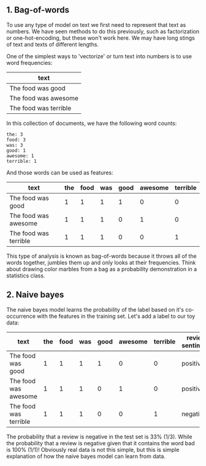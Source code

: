 ## 1. Bag-of-words

To use any type of model on text we first need to represent that text as numbers. We have seen methods to do this previously, such as factorization or one-hot-encoding, but these won't work here. We may have long stings of text and texts of different lengths.

One of the simplest ways to 'vectorize' or turn text into numbers is to use word frequencies:

|text                  |
|----------------------|
|The food was good     |
|The food was awesome  |
|The food was terrible |

In this collection of documents, we have the following word counts:

```text
the: 3
food: 3
was: 3
good: 1
awesome: 1
terrible: 1
```

And those words can be used as features:

|text                  | the | food | was | good | awesome | terrible |
|----------------------|-----|------|-----|------|---------|----------|
|The food was good     | 1   | 1    | 1   | 1    | 0       | 0        |
|The food was awesome  | 1   | 1    | 1   | 0    | 1       | 0        |
|The food was terrible | 1   | 1    | 1   | 0    | 0       | 1        |

This type of analysis is known as bag-of-words because it throws all of the words together, jumbles them up and only looks at their frequencies. Think about drawing color marbles from a bag as a probability demonstration in a statistics class.

## 2. Naive bayes

The naive bayes model learns the probability of the label based on it's co-occurrence with the features in the training set. Let's add a label to our toy data:

|text                  | the | food | was | good | awesome | terrible | review sentiment |
|----------------------|-----|------|-----|------|---------|----------|------------------|
|The food was good     | 1   | 1    | 1   | 1    | 0       | 0        | positive         |
|The food was awesome  | 1   | 1    | 1   | 0    | 1       | 0        | positive         |
|The food was terrible | 1   | 1    | 1   | 0    | 0       | 1        | negative         |


The probability that a review is negative in the test set is 33% (1/3). While the probability that a review is negative given that it contains the word bad is 100% (1/1)! Obviously real data is not this simple, but this is simple explanation of how the naive bayes model can learn from data.
